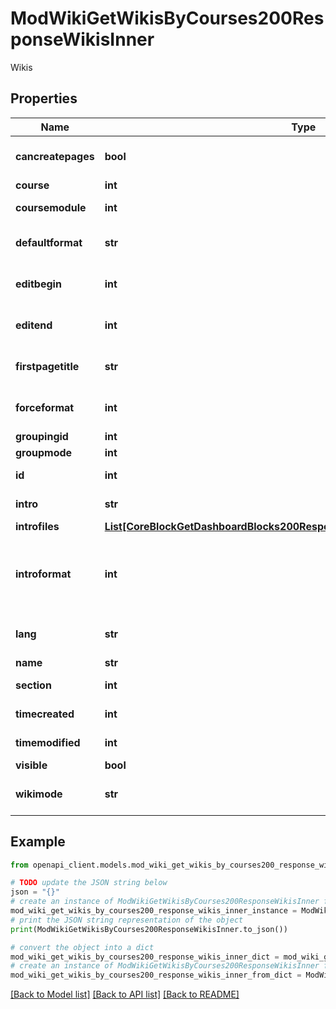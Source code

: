 # ModWikiGetWikisByCourses200ResponseWikisInner

Wikis

## Properties

Name | Type | Description | Notes
------------ | ------------- | ------------- | -------------
**cancreatepages** | **bool** | True if user can create pages. | [optional] [default to False]
**course** | **int** | Course id | [optional] 
**coursemodule** | **int** | Course module id | [optional] 
**defaultformat** | **str** | Wiki&#39;s default format (html, creole, nwiki). | [optional] [default to 'null']
**editbegin** | **int** | Edit begin. | [optional] [default to null]
**editend** | **int** | Edit end. | [optional] [default to null]
**firstpagetitle** | **str** | First page title. | [optional] [default to 'null']
**forceformat** | **int** | 1 if format is forced, 0 otherwise. | [optional] [default to null]
**groupingid** | **int** | Group id | [optional] 
**groupmode** | **int** | Group mode | [optional] 
**id** | **int** | Activity instance id | [optional] 
**intro** | **str** | Activity introduction | [optional] 
**introfiles** | [**List[CoreBlockGetDashboardBlocks200ResponseBlocksInnerContentsFilesInner]**](CoreBlockGetDashboardBlocks200ResponseBlocksInnerContentsFilesInner.md) |  | [optional] 
**introformat** | **int** | intro format (1 &#x3D; HTML, 0 &#x3D; MOODLE, 2 &#x3D; PLAIN, or 4 &#x3D; MARKDOWN) | [optional] 
**lang** | **str** | Forced activity language | [optional] 
**name** | **str** | Activity name | [optional] 
**section** | **int** | Course section id | [optional] 
**timecreated** | **int** | Time of creation. | [optional] 
**timemodified** | **int** | Time of last modification. | [optional] 
**visible** | **bool** | Visible | [optional] 
**wikimode** | **str** | Wiki mode (individual, collaborative). | [optional] [default to 'null']

## Example

```python
from openapi_client.models.mod_wiki_get_wikis_by_courses200_response_wikis_inner import ModWikiGetWikisByCourses200ResponseWikisInner

# TODO update the JSON string below
json = "{}"
# create an instance of ModWikiGetWikisByCourses200ResponseWikisInner from a JSON string
mod_wiki_get_wikis_by_courses200_response_wikis_inner_instance = ModWikiGetWikisByCourses200ResponseWikisInner.from_json(json)
# print the JSON string representation of the object
print(ModWikiGetWikisByCourses200ResponseWikisInner.to_json())

# convert the object into a dict
mod_wiki_get_wikis_by_courses200_response_wikis_inner_dict = mod_wiki_get_wikis_by_courses200_response_wikis_inner_instance.to_dict()
# create an instance of ModWikiGetWikisByCourses200ResponseWikisInner from a dict
mod_wiki_get_wikis_by_courses200_response_wikis_inner_from_dict = ModWikiGetWikisByCourses200ResponseWikisInner.from_dict(mod_wiki_get_wikis_by_courses200_response_wikis_inner_dict)
```
[[Back to Model list]](../README.md#documentation-for-models) [[Back to API list]](../README.md#documentation-for-api-endpoints) [[Back to README]](../README.md)


